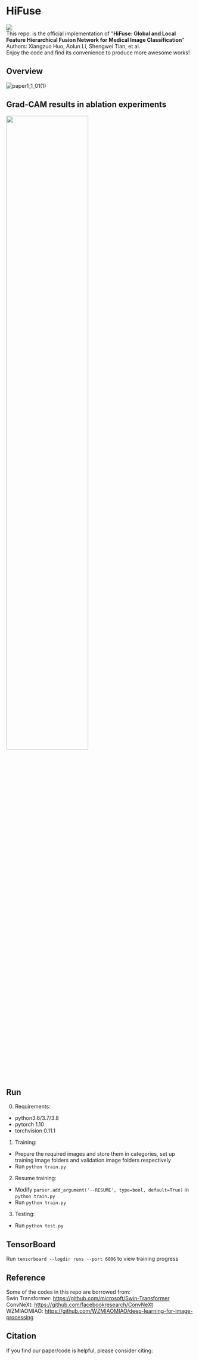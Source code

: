 # HiFuse
![](https://img.shields.io/github/license/huoxiangzuo/HiFuse)  
This repo. is the official implementation of "**HiFuse: Global and Local Feature Hierarchical Fusion Network for Medical Image Classification**"  
Authors: Xiangzuo Huo, Aolun Li, Shengwei Tian, et al.  
Enjoy the code and find its convenience to produce more awesome works!

## Overview
![paper1_1_01(1)](https://user-images.githubusercontent.com/57312968/170870503-0b2c1728-daa8-4f80-a79b-d66c6748ac83.png)

## Grad-CAM results in ablation experiments
<img src="https://user-images.githubusercontent.com/57312968/170870613-41fbdeb6-f8db-4117-9a2c-133e0ee23d18.png" width="66%"/>

## Run
0. Requirements:
* python3.6/3.7/3.8
* pytorch 1.10
* torchvision 0.11.1
1. Training:
* Prepare the required images and store them in categories, set up training image folders and validation image folders respectively
* Run `python train.py`
2. Resume training:
* Modify `parser.add_argument('--RESUME', type=bool, default=True)` in `python train.py`
* Run `python train.py`
3. Testing:
* Run `python test.py`

## TensorBoard
Run `tensorboard --logdir runs --port 6006` to view training progress

## Reference
Some of the codes in this repo are borrowed from:  
Swin Transformer: https://github.com/microsoft/Swin-Transformer  
ConvNeXt: https://github.com/facebookresearch/ConvNeXt  
WZMIAOMIAO: https://github.com/WZMIAOMIAO/deep-learning-for-image-processing

## Citation

If you find our paper/code is helpful, please consider citing:
